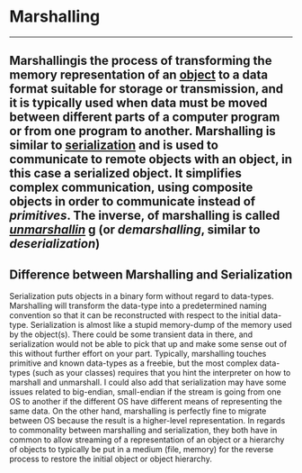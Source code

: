 # Marshalling

---

## Marshallingis the process of transforming the memory representation of an [object](https://en.wikipedia.org/wiki/Object_(computer_science)) to a data format suitable for storage or transmission, and it is typically used when data must be moved between different parts of a computer program or from one program to another. Marshalling is similar to [serialization](https://en.wikipedia.org/wiki/Serialization) and is used to communicate to remote objects with an object, in this case a serialized object. It simplifies complex communication, using composite objects in order to communicate instead of *primitives*. The inverse, of marshalling is called [*unmarshallin*](https://en.wikipedia.org/wiki/Unmarshalling) g (or *demarshalling*, similar to *deserialization*)

## Difference between Marshalling and Serialization

Serialization puts objects in a binary form without regard to data-types. Marshalling will transform the data-type into a predetermined naming convention so that it can be reconstructed with respect to the initial data-type.
Serialization is almost like a stupid memory-dump of the memory used by the object(s). There could be some transient data in there, and serialization would not be able to pick that up and make some sense out of this without further effort on your part.
Typically, marshalling touches primitive and known data-types as a freebie, but the most complex data-types (such as your classes) requires that you hint the interpreter on how to marshall and unmarshall.
I could also add that serialization may have some issues related to big-endian, small-endian if the stream is going from one OS to another if the different OS have different means of representing the same data. On the other hand, marshalling is perfectly fine to migrate between OS because the result is a higher-level representation.
In regards to commonality between marshalling and serialization, they both have in common to allow streaming of a representation of an object or a hierarchy of objects to typically be put in a medium (file, memory) for the reverse process to restore the initial object or object hierarchy.
